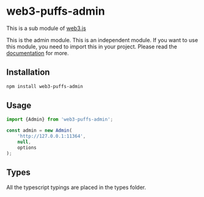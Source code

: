 # web3-puffs-admin

This is a sub module of [web3.js][repo]

This is the admin module. This is an independent module. If you want to use this module, you need to import this in your project.
Please read the [documentation][docs] for more.

## Installation

```bash
npm install web3-puffs-admin
```

## Usage

```js
import {Admin} from 'web3-puffs-admin';

const admin = new Admin(
    'http://127.0.0.1:11364',
    null,
    options
);
```

## Types

All the typescript typings are placed in the types folder.

[docs]: http://web3js.readthedocs.io/en/1.0/
[repo]: https://github.com/puffscoin/web3.js
